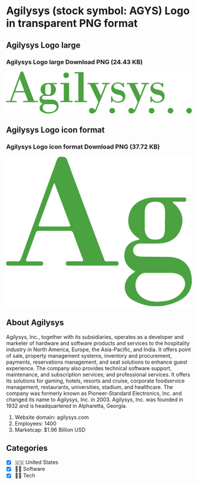 # Agilysys (stock symbol: AGYS) Logo in transparent PNG format

## Agilysys Logo large

### Agilysys Logo large Download PNG (24.43 KB)

![Agilysys Logo large Download PNG (24.43 KB)](/img/orig/AGYS_BIG-34243694.png)

## Agilysys Logo icon format

### Agilysys Logo icon format Download PNG (37.72 KB)

![Agilysys Logo icon format Download PNG (37.72 KB)](/img/orig/AGYS-43514653.png)

## About Agilysys

Agilysys, Inc., together with its subsidiaries, operates as a developer and marketer of hardware and software products and services to the hospitality industry in North America, Europe, the Asia-Pacific, and India. It offers point of sale, property management systems, inventory and procurement, payments, reservations management, and seat solutions to enhance guest experience. The company also provides technical software support, maintenance, and subscription services; and professional services. It offers its solutions for gaming, hotels, resorts and cruise, corporate foodservice management, restaurants, universities, stadium, and healthcare. The company was formerly known as Pioneer-Standard Electronics, Inc. and changed its name to Agilysys, Inc. in 2003. Agilysys, Inc. was founded in 1932 and is headquartered in Alpharetta, Georgia.

1. Website domain: agilysys.com
2. Employees: 1400
3. Marketcap: $1.96 Billion USD


## Categories
- [x] 🇺🇸 United States
- [x] 👨‍💻 Software
- [x] 👩‍💻 Tech
